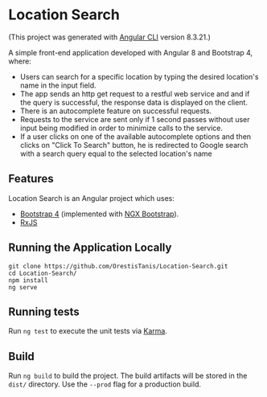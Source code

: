 # Location Search
(This project was generated with [Angular CLI](https://github.com/angular/angular-cli) version 8.3.21.)

A simple front-end application developed with Angular 8 and Bootstrap 4, where:
- Users can search for a specific location by typing the desired location's name in the input field.
- The app sends an http get request to a restful web service and and if the query is successful, the response data is displayed
on the client.
- There is an autocomplete feature on successful requests.
- Requests to the service are sent only if 1 second passes without user input being modified in order to minimize calls to the service.
- If a user clicks on one of the available autocomplete options and then clicks on "Click To Search" button, he is redirected to Google search with a search query equal to the selected location's name

## Features 
Location Search is an Angular project which uses:
- [Bootstrap 4](https://getbootstrap.com/) (implemented with [NGX Bootstrap](https://github.com/valor-software/ngx-bootstrap/)).
- [RxJS](https://github.com/ReactiveX/rxjs)

## Running the Application Locally
```
git clone https://github.com/OrestisTanis/Location-Search.git
cd Location-Search/
npm install
ng serve
```

## Running tests

Run `ng test` to execute the unit tests via [Karma](https://karma-runner.github.io).


## Build

Run `ng build` to build the project. The build artifacts will be stored in the `dist/` directory. Use the `--prod` flag for a production build.
